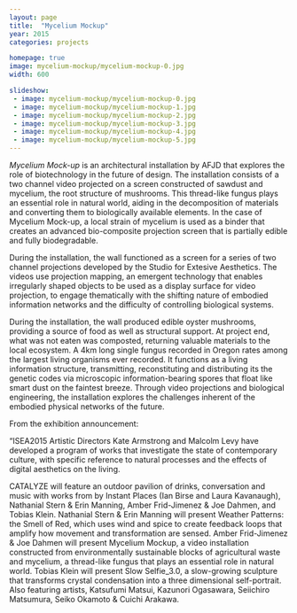 ```yaml
---
layout: page
title:  "Mycelium Mockup"
year: 2015
categories: projects

homepage: true
image: mycelium-mockup/mycelium-mockup-0.jpg
width: 600

slideshow:
 - image: mycelium-mockup/mycelium-mockup-0.jpg
 - image: mycelium-mockup/mycelium-mockup-1.jpg
 - image: mycelium-mockup/mycelium-mockup-2.jpg
 - image: mycelium-mockup/mycelium-mockup-3.jpg
 - image: mycelium-mockup/mycelium-mockup-4.jpg
 - image: mycelium-mockup/mycelium-mockup-5.jpg
---
```


*Mycelium Mock-up* is an architectural installation by AFJD that explores the role of biotechnology in the future of design. The installation consists of a two channel video projected on a screen constructed of sawdust and mycelium, the root structure of mushrooms. This thread-like fungus plays an essential role in natural world, aiding in the decomposition of materials and converting them to biologically available elements. In the case of Mycelium Mock-up, a local strain of mycelium is used as a binder that creates an advanced bio-composite projection screen that is partially edible and  fully biodegradable. 

During the installation, the wall functioned as a screen for a series of two channel projections developed by the Studio for Extesive Aesthetics. The videos use projection mapping, an emergent technology that enables irregularly shaped objects to be used as a display surface for video projection, to engage thematically with the shifting nature of embodied information networks and the difficulty of controlling biological systems. 

During the installation, the wall produced edible oyster mushrooms, providing a source of food as well as structural support. At project end, what was not eaten was composted, returning valuable materials to the local ecosystem. A 4km long single fungus recorded in Oregon rates among the largest living organisms ever recorded. It functions as a living information structure, transmitting, reconstituting and distributing its the genetic codes via microscopic information-bearing spores that float like smart dust on the faintest breeze. Through video projections and biological engineering, the installation explores the challenges inherent of the embodied physical networks of the future. 

From the exhibition announcement:

“ISEA2015 Artistic Directors Kate Armstrong and Malcolm Levy have developed a program of works that investigate the state of contemporary culture, with specific reference to natural processes and the effects of digital aesthetics on the living.

CATALYZE will feature an outdoor pavilion of drinks, conversation and music with works from by Instant Places (Ian Birse and Laura Kavanaugh), Nathanial Stern & Erin Manning, Amber Frid-Jimenez & Joe Dahmen, and Tobias Klein. Nathanial Stern & Erin Manning will present Weather Patterns: the Smell of Red, which uses wind and spice to create feedback loops that amplify how movement and transformation are sensed. Amber Frid-Jimenez & Joe Dahmen will present Mycelium Mockup, a video installation constructed from environmentally sustainable blocks of agricultural waste and mycelium, a thread-like fungus that plays an essential role in natural world. Tobias Klein will present Slow Selfie_3.0, a slow-growing sculpture that transforms crystal condensation into a three dimensional self-portrait. Also featuring artists, Katsufumi Matsui, Kazunori Ogasawara, Seiichiro Matsumura, Seiko Okamoto & Cuichi Arakawa.

